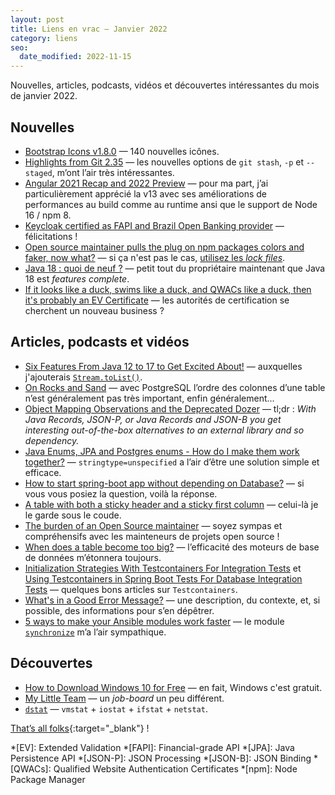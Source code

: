```yaml
---
layout: post
title: Liens en vrac — Janvier 2022
category: liens
seo:
  date_modified: 2022-11-15
---
```


Nouvelles, articles, podcasts, vidéos et découvertes intéressantes du mois de janvier 2022.

## Nouvelles

- [Bootstrap Icons v1.8.0](https://blog.getbootstrap.com/2022/01/31/bootstrap-icons-1-8-0/)
  — 140 nouvelles icônes.
- [Highlights from Git 2.35](https://github.blog/2022-01-24-highlights-from-git-2-35/)
  — les nouvelles options de `git stash`, `-p` et `--staged`, m’ont l’air très intéressantes.
- [Angular 2021 Recap and 2022 Preview](https://blog.angular.io/angular-2021-recap-and-2022-preview-cb3067f76217)
  — pour ma part, j’ai particulièrement apprécié la v13 avec ses améliorations de performances au build comme au runtime
  ansi que le support de Node 16 / npm 8.
- [Keycloak certified as FAPI and Brazil Open Banking provider](https://www.keycloak.org/2022/01/fapi)
  — félicitations !
- [Open source maintainer pulls the plug on npm packages colors and faker, now what?](https://snyk.io/blog/open-source-npm-packages-colors-faker/)
  — si ça n'est pas le cas, [utilisez les _lock files_](https://snyk.io/blog/what-is-package-lock-json/).
- [Java 18 : quoi de neuf ?](https://www.loicmathieu.fr/wordpress/informatique/java-18-quoi-de-neuf/)
  — petit tout du propriétaire maintenant que Java 18 est _features complete_.
- [If it looks like a duck, swims like a duck, and QWACs like a duck, then it's probably an EV Certificate](https://scotthelme.co.uk/looks-like-a-duck-swims-like-a-duck-qwacs-like-a-duck-probably-an-ev-certifiacate/)
  — les autorités de certification se cherchent un nouveau business ?

## Articles, podcasts et vidéos

- [Six Features From Java 12 to 17 to Get Excited About!](https://www.infoq.com/articles/six-features-jdk12-to-jdk17)
  — auxquelles j'ajouterais [`Stream.toList()`](https://todd.ginsberg.com/post/java-16/stream-tolist/).
- [On Rocks and Sand](https://www.2ndquadrant.com/en/blog/on-rocks-and-sand/)
  — avec PostgreSQL l’ordre des colonnes d’une table n’est généralement pas très important, enfin généralement...
- [Object Mapping Observations and the Deprecated Dozer](https://adambien.blog/roller/abien/entry/object_mapping_observations_and_the)
  — tl;dr : _With Java Records, JSON-P, or Java Records and JSON-B you get interesting out-of-the-box alternatives to an
  external library and so dependency._
- [Java Enums, JPA and Postgres enums - How do I make them work together?](https://stackoverflow.com/a/43125099)
  — `stringtype=unspecified` a l’air d’être une solution simple et efficace.
- [How to start spring-boot app without depending on Database?](https://stackoverflow.com/a/23875516)
  — si vous vous posiez la question, voilà la réponse.
- [A table with both a sticky header and a sticky first column](https://css-tricks.com/a-table-with-both-a-sticky-header-and-a-sticky-first-column/)
  — celui-là je le garde sous le coude.
- [The burden of an Open Source maintainer](https://www.jeffgeerling.com/blog/2022/burden-open-source-maintainer)
  — soyez sympas et compréhensifs avec les mainteneurs de projets open source !
- [When does a table become too big?](https://connor-mcdonald.com/2021/11/13/when-does-a-table-become-too-big/)
  — l’efficacité des moteurs de base de données m’étonnera toujours.
- [Initialization Strategies With Testcontainers For Integration Tests](https://rieckpil.de/initialization-strategies-with-testcontainers-for-integration-tests/)
  et [Using Testcontainers in Spring Boot Tests For Database Integration Tests](https://blog.sandra-parsick.de/2020/05/21/using-testcontainers-in-spring-boot-tests-for-database-integration-tests/)
  — quelques bons articles sur `Testcontainers`.
- [What's in a Good Error Message?](https://www.morling.dev/blog/whats-in-a-good-error-message/)
  — une description, du contexte, et, si possible, des informations pour s’en dépêtrer.
- [5 ways to make your Ansible modules work faster](https://www.redhat.com/sysadmin/faster-ansible-modules)
  — le module [`synchronize`](https://docs.ansible.com/ansible/latest/collections/ansible/posix/synchronize_module.html)
  m’a l’air sympathique.

## Découvertes

- [How to Download Windows 10 for Free](https://www.extremetech.com/computing/260524-download-windows-10-free)
  — en fait, Windows c'est gratuit.
- [My Little Team](https://www.mylittleteam.com)
  — un _job-board_ un peu différent.
- [`dstat`](https://haydenjames.io/dstat-command-in-linux-examples/)
  — `vmstat` + `iostat` + `ifstat` + `netstat`.

[That’s all folks](https://www.youtube.com/watch?v=iZKXoAMmJHE "Stella Donnelly - Beware Of The Dogs"){:target="_blank"} !

<!-- prettier-ignore-start -->
*[EV]: Extended Validation
*[FAPI]: Financial-grade API
*[JPA]: Java Persistence API
*[JSON-P]: JSON Processing
*[JSON-B]: JSON Binding
*[QWACs]: Qualified Website Authentication Certificates
*[npm]: Node Package Manager
<!-- prettier-ignore-end -->
